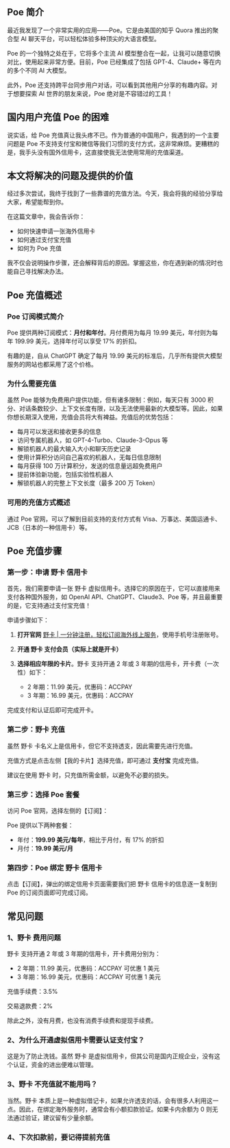 ## Poe 简介

最近我发现了一个非常实用的应用——Poe。它是由美国的知乎 Quora 推出的聚合型 AI 聊天平台，可以轻松体验多种顶尖的大语言模型。

Poe 的一个独特之处在于，它将多个主流 AI 模型整合在一起，让我可以随意切换对比，使用起来非常方便。目前，Poe 已经集成了包括 GPT-4、Claude+ 等在内的多个不同 AI 大模型。

此外，Poe 还支持跨平台同步用户对话，可以看到其他用户分享的有趣内容。对于想要探索 AI 世界的朋友来说，Poe 绝对是不容错过的工具！

## 国内用户充值 Poe 的困难

说实话，给 Poe 充值真让我头疼不已。作为普通的中国用户，我遇到的一个主要问题是 Poe 不支持支付宝和微信等我们习惯的支付方式，这非常麻烦。更糟糕的是，我手头没有国外信用卡，这直接使我无法使用常用的充值渠道。

## 本文将解决的问题及提供的价值

经过多次尝试，我终于找到了一些靠谱的充值方法。今天，我会将我的经验分享给大家，希望能帮到你。

在这篇文章中，我会告诉你：

- 如何快速申请一张海外信用卡
- 如何通过支付宝充值
- 如何为 Poe 充值

我不仅会说明操作步骤，还会解释背后的原因。掌握这些，你在遇到新的情况时也能自己寻找解决办法。

## Poe 充值概述

### Poe 订阅模式简介

Poe 提供两种订阅模式：**月付和年付**。月付费用为每月 19.99 美元，年付则为每年 199.99 美元，选择年付可以享受 17% 的折扣。

有趣的是，自从 ChatGPT 确定了每月 19.99 美元的标准后，几乎所有提供大模型服务的网站也都采用了这个价格。

### 为什么需要充值

虽然 Poe 能够为免费用户提供功能，但有诸多限制：例如，每天只有 3000 积分、对话条数较少、上下文长度有限，以及无法使用最新的大模型等。因此，如果你想长期深入使用，充值会员将大有裨益。充值后的优势包括：

- 每月可以发送和接收更多的信息
- 访问专属机器人，如 GPT-4-Turbo、Claude-3-Opus 等
- 解锁机器人的最大输入大小和聊天历史记录
- 使用计算积分访问自己喜欢的机器人，无每日信息限制
- 每月获得 100 万计算积分，发送的信息量远超免费用户
- 提前体验新功能，包括实验性机器人
- 解锁机器人的完整上下文长度（最多 200 万 Token）

### 可用的充值方式概述

通过 Poe 官网，可以了解到目前支持的支付方式有 Visa、万事达、美国运通卡、JCB（日本的一种信用卡）等。

## Poe 充值步骤

### 第一步：申请 野卡 信用卡

首先，我们需要申请一张 野卡 虚拟信用卡。选择它的原因在于，它可以直接用来支付各种国外服务，如 OpenAI API、ChatGPT、Claude3、Poe 等，并且最重要的是，它支持通过支付宝充值！

申请步骤如下：

1. **打开官网** [野卡 | 一分钟注册，轻松订阅海外线上服务](https://bit.ly/bewildcard)，使用手机号注册账号。
2. **开通 野卡 支付会员（实际上就是开卡）**
3. **选择相应年限的卡片**。野卡 支持开通 2 年或 3 年期的信用卡，开卡费（一次性）如下：

   - 2 年期：11.99 美元，优惠码：ACCPAY
   - 3 年期：16.99 美元，优惠码：ACCPAY

完成支付和认证后即可完成开卡。

### 第二步：野卡 充值

虽然 野卡 卡名义上是信用卡，但它不支持透支，因此需要先进行充值。

充值方式是点击左侧【我的卡片】选择充值，即可通过 **支付宝** 完成充值。

建议在使用 野卡 时，只充值所需金额，以避免不必要的损失。

### 第三步：选择 Poe 套餐

访问 Poe 官网，选择左侧的【订阅】：

Poe 提供以下两种套餐：

- 年付：**199.99 美元/每年**，相比于月付，有 17% 的折扣
- 月付：**19.99 美元/月**

### 第四步：Poe 绑定 野卡 信用卡

点击【订阅】，弹出的绑定信用卡页面需要我们把 野卡 信用卡的信息逐一复制到 Poe 的订阅页面即可完成订阅。

## 常见问题

### 1、野卡 费用问题

野卡 支持开通 2 年或 3 年期的信用卡，开卡费用分别为：

- 2 年期：11.99 美元，优惠码：ACCPAY 可优惠 1 美元
- 3 年期：16.99 美元，优惠码：ACCPAY 可优惠 1 美元

充值手续费：3.5%

交易退款费：2%

除此之外，没有月费，也没有消费手续费和提现手续费。

### 2、为什么开通虚拟信用卡需要认证支付宝？

这是为了防止洗钱。虽然 野卡 是虚拟信用卡，但其公司是国内正规企业，没有这个认证，资金的进出便难以管理。

### 3、野卡 不充值就不能用吗？

当然。野卡 本质上是一种虚拟借记卡，如果允许透支的话，会有很多人利用这一点。因此，在绑定海外服务时，通常会有小额扣款验证。如果卡内余额为 0 则无法通过验证，建议留有少量余额。

### 4、下次扣款前，要记得提前充值